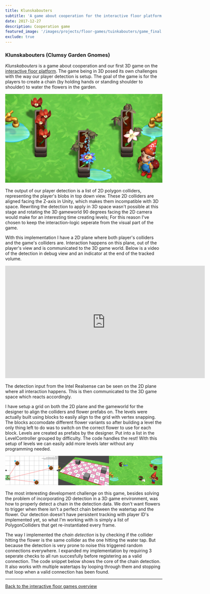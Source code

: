 ```yaml
---
title: Klunskabouters
subtitle: 'A game about cooperation for the interactive floor platform'
date: 2017-12-27
description: Cooperation game
featured_image: '/images/projects/floor-games/tuinkabouters/game_final.jpg'
exclude: true
---
```


### Klunskabouters (Clumsy Garden Gnomes)
_Klunskabouters_ is a game about cooperation and our first 3D game on the [interactive floor platform](/project/interactive-floor-project). The game being in 3D posed its own challenges with the way our player detection is setup. 
The goal of the game is for the players to create a chain (by holding hands or standing shoulder to shoulder) to water the flowers in the garden.

![](/images/projects/floor-games/tuinkabouters/game_final.jpg)

The output of our player detection is a list of 2D polygon colliders, representing the player's blobs in top down view. These 2D colliders are aligned facing the Z-axis in Unity, which makes them incompatible with 3D space.
Rewriting the detection to apply in 3D space wasn't possible at this stage and rotating the 3D gameworld 90 degrees facing the 2D camera would make for an interesting time creating levels; For this reason I've chosen to keep the interaction-logic seperate from the visual part of the game. 

With this implementation I have a 2D plane where both player's colliders and the game's colliders are. Interaction happens on this plane, out of the player's view and is communicated to the 3D game world.
Below is a video of the detection in debug view and an indicator at the end of the tracked volume.

<iframe src="https://player.vimeo.com/video/468065710" width="640" height="360" frameborder="0" allowfullscreen></iframe>

The detection input from the Intel Realsense can be seen on the 2D plane where all interaction happens. This is then communicated to the 3D game space which reacts accordingly.

I have setup a grid on both the 2D plane and the gameworld for the designer to align the colliders and flower prefabs on. The levels were actually built using blocks to easily align to the grid with vertex snapping.
The blocks accomodate different flower variants so after building a level the only thing left to do was to switch on the correct flower to use for each block.
Levels are created as prefabs by the designer. Put into a list in the LevelController grouped by difficulty. The code handles the rest! With this setup of levels we can easily add more levels later without any programming needed.

![](/images/projects/floor-games/tuinkabouters/design_to_game.png)

The most interesting development challenge on this game, besides solving the problem of incorporating 2D detection in a 3D game environment, was how to properly detect a chain in the detection data.
We don't want flowers to trigger when there isn't a perfect chain between the watertap and the flower. Our detection doesn't have persistent tracking with player ID's implemented yet, so what I'm working with is simply a list of PolygonColliders that get re-instantiated every frame.  

The way I implemented the _chain detection_ is by checking if the collider hitting the flower is the same collider as the one hitting the water tap. But because the detection is very prone to noise this triggered random connections everywhere.
I expanded my implementation by requiring 3 seperate checks to all run succesfully before registering as a valid connection.
The code snippet below shows the core of the chain detection. It also works with multiple watertaps by looping through them and stopping that loop when a valid connection has been found.
<script src="https://gist.github.com/Rynji/c20d5b88cbfe35ec32914e15823ce831.js" type="text/javascript"></script>

----

[Back to the interactive floor games overview](/project/interactive-floor-games)



